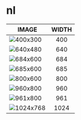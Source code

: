 # nl

| IMAGE | WIDTH |
|-------|:-----:|
| ![400x300](images/fmd_nl_400x300.jpg) | 400 |
| ![640x480](images/fmd_nl_640x480.jpg) | 640 |
| ![684x600](images/fmd_nl_684x600.jpg) | 684 |
| ![685x600](images/fmd_nl_685x600.jpg) | 685 |
| ![800x600](images/fmd_nl_800x600.jpg) | 800 |
| ![960x800](images/fmd_nl_960x800.jpg) | 960 |
| ![961x800](images/fmd_nl_961x800.jpg) | 961 |
| ![1024x768](images/fmd_nl_1024x768.jpg) | 1024 |
